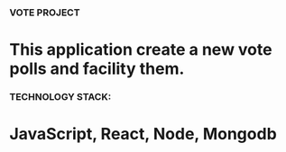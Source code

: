 ### VOTE PROJECT
# This application create a new vote polls and facility them.
### TECHNOLOGY STACK:
# JavaScript, React, Node, Mongodb